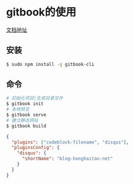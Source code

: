 # gitbook的使用
[文档地址](https://github.com/GitbookIO/gitbook/blob/master/docs/setup.md)
## 安装
```bash
$ sudo npm install -g gitbook-cli
```
## 命令
```bash
# 初始化项目|生成目录文件
$ gitbook init
# 本地预览
$ gitbook serve
# 建立静态网站
$ gitbook build
```

```:book.json
{
  "plugins": ["codeblock-filename", "disqus"],
  "pluginsConfig": {
    "disqus": {
      "shortName": "blog-honghaitao-net"
    }
  }
}
```